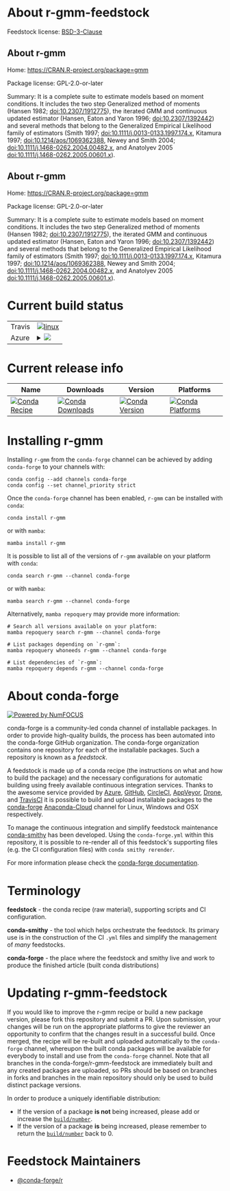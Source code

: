 About r-gmm-feedstock
=====================

Feedstock license: [BSD-3-Clause](https://github.com/conda-forge/r-gmm-feedstock/blob/main/LICENSE.txt)


About r-gmm
-----------

Home: https://CRAN.R-project.org/package=gmm

Package license: GPL-2.0-or-later

Summary: It is a complete suite to estimate models based on moment conditions. It includes the two step Generalized method of moments (Hansen 1982; <doi:10.2307/1912775>), the iterated GMM and continuous updated estimator (Hansen, Eaton and Yaron 1996; <doi:10.2307/1392442>) and several methods that belong to the Generalized Empirical Likelihood family of estimators (Smith 1997; <doi:10.1111/j.0013-0133.1997.174.x>, Kitamura 1997; <doi:10.1214/aos/1069362388>, Newey and Smith 2004; <doi:10.1111/j.1468-0262.2004.00482.x>, and Anatolyev 2005 <doi:10.1111/j.1468-0262.2005.00601.x>).

About r-gmm
-----------

Home: https://CRAN.R-project.org/package=gmm

Package license: GPL-2.0-or-later

Summary: It is a complete suite to estimate models based on moment conditions. It includes the two step Generalized method of moments (Hansen 1982; <doi:10.2307/1912775>), the iterated GMM and continuous updated estimator (Hansen, Eaton and Yaron 1996; <doi:10.2307/1392442>) and several methods that belong to the Generalized Empirical Likelihood family of estimators (Smith 1997; <doi:10.1111/j.0013-0133.1997.174.x>, Kitamura 1997; <doi:10.1214/aos/1069362388>, Newey and Smith 2004; <doi:10.1111/j.1468-0262.2004.00482.x>, and Anatolyev 2005 <doi:10.1111/j.1468-0262.2005.00601.x>).

Current build status
====================


<table><tr>
    <td>Travis</td>
    <td>
      <a href="https://app.travis-ci.com/conda-forge/r-gmm-feedstock">
        <img alt="linux" src="https://img.shields.io/travis/com/conda-forge/r-gmm-feedstock/main.svg?label=Linux">
      </a>
    </td>
  </tr>
    
  <tr>
    <td>Azure</td>
    <td>
      <details>
        <summary>
          <a href="https://dev.azure.com/conda-forge/feedstock-builds/_build/latest?definitionId=2287&branchName=main">
            <img src="https://dev.azure.com/conda-forge/feedstock-builds/_apis/build/status/r-gmm-feedstock?branchName=main">
          </a>
        </summary>
        <table>
          <thead><tr><th>Variant</th><th>Status</th></tr></thead>
          <tbody><tr>
              <td>linux_64_r_base4.2</td>
              <td>
                <a href="https://dev.azure.com/conda-forge/feedstock-builds/_build/latest?definitionId=2287&branchName=main">
                  <img src="https://dev.azure.com/conda-forge/feedstock-builds/_apis/build/status/r-gmm-feedstock?branchName=main&jobName=linux&configuration=linux%20linux_64_r_base4.2" alt="variant">
                </a>
              </td>
            </tr><tr>
              <td>linux_64_r_base4.3</td>
              <td>
                <a href="https://dev.azure.com/conda-forge/feedstock-builds/_build/latest?definitionId=2287&branchName=main">
                  <img src="https://dev.azure.com/conda-forge/feedstock-builds/_apis/build/status/r-gmm-feedstock?branchName=main&jobName=linux&configuration=linux%20linux_64_r_base4.3" alt="variant">
                </a>
              </td>
            </tr><tr>
              <td>linux_aarch64_r_base4.2</td>
              <td>
                <a href="https://dev.azure.com/conda-forge/feedstock-builds/_build/latest?definitionId=2287&branchName=main">
                  <img src="https://dev.azure.com/conda-forge/feedstock-builds/_apis/build/status/r-gmm-feedstock?branchName=main&jobName=linux&configuration=linux%20linux_aarch64_r_base4.2" alt="variant">
                </a>
              </td>
            </tr><tr>
              <td>linux_aarch64_r_base4.3</td>
              <td>
                <a href="https://dev.azure.com/conda-forge/feedstock-builds/_build/latest?definitionId=2287&branchName=main">
                  <img src="https://dev.azure.com/conda-forge/feedstock-builds/_apis/build/status/r-gmm-feedstock?branchName=main&jobName=linux&configuration=linux%20linux_aarch64_r_base4.3" alt="variant">
                </a>
              </td>
            </tr><tr>
              <td>linux_ppc64le_r_base4.2</td>
              <td>
                <a href="https://dev.azure.com/conda-forge/feedstock-builds/_build/latest?definitionId=2287&branchName=main">
                  <img src="https://dev.azure.com/conda-forge/feedstock-builds/_apis/build/status/r-gmm-feedstock?branchName=main&jobName=linux&configuration=linux%20linux_ppc64le_r_base4.2" alt="variant">
                </a>
              </td>
            </tr><tr>
              <td>linux_ppc64le_r_base4.3</td>
              <td>
                <a href="https://dev.azure.com/conda-forge/feedstock-builds/_build/latest?definitionId=2287&branchName=main">
                  <img src="https://dev.azure.com/conda-forge/feedstock-builds/_apis/build/status/r-gmm-feedstock?branchName=main&jobName=linux&configuration=linux%20linux_ppc64le_r_base4.3" alt="variant">
                </a>
              </td>
            </tr><tr>
              <td>osx_64_r_base4.2</td>
              <td>
                <a href="https://dev.azure.com/conda-forge/feedstock-builds/_build/latest?definitionId=2287&branchName=main">
                  <img src="https://dev.azure.com/conda-forge/feedstock-builds/_apis/build/status/r-gmm-feedstock?branchName=main&jobName=osx&configuration=osx%20osx_64_r_base4.2" alt="variant">
                </a>
              </td>
            </tr><tr>
              <td>osx_64_r_base4.3</td>
              <td>
                <a href="https://dev.azure.com/conda-forge/feedstock-builds/_build/latest?definitionId=2287&branchName=main">
                  <img src="https://dev.azure.com/conda-forge/feedstock-builds/_apis/build/status/r-gmm-feedstock?branchName=main&jobName=osx&configuration=osx%20osx_64_r_base4.3" alt="variant">
                </a>
              </td>
            </tr><tr>
              <td>osx_arm64_r_base4.2</td>
              <td>
                <a href="https://dev.azure.com/conda-forge/feedstock-builds/_build/latest?definitionId=2287&branchName=main">
                  <img src="https://dev.azure.com/conda-forge/feedstock-builds/_apis/build/status/r-gmm-feedstock?branchName=main&jobName=osx&configuration=osx%20osx_arm64_r_base4.2" alt="variant">
                </a>
              </td>
            </tr><tr>
              <td>osx_arm64_r_base4.3</td>
              <td>
                <a href="https://dev.azure.com/conda-forge/feedstock-builds/_build/latest?definitionId=2287&branchName=main">
                  <img src="https://dev.azure.com/conda-forge/feedstock-builds/_apis/build/status/r-gmm-feedstock?branchName=main&jobName=osx&configuration=osx%20osx_arm64_r_base4.3" alt="variant">
                </a>
              </td>
            </tr><tr>
              <td>win_64</td>
              <td>
                <a href="https://dev.azure.com/conda-forge/feedstock-builds/_build/latest?definitionId=2287&branchName=main">
                  <img src="https://dev.azure.com/conda-forge/feedstock-builds/_apis/build/status/r-gmm-feedstock?branchName=main&jobName=win&configuration=win%20win_64_" alt="variant">
                </a>
              </td>
            </tr>
          </tbody>
        </table>
      </details>
    </td>
  </tr>
</table>

Current release info
====================

| Name | Downloads | Version | Platforms |
| --- | --- | --- | --- |
| [![Conda Recipe](https://img.shields.io/badge/recipe-r--gmm-green.svg)](https://anaconda.org/conda-forge/r-gmm) | [![Conda Downloads](https://img.shields.io/conda/dn/conda-forge/r-gmm.svg)](https://anaconda.org/conda-forge/r-gmm) | [![Conda Version](https://img.shields.io/conda/vn/conda-forge/r-gmm.svg)](https://anaconda.org/conda-forge/r-gmm) | [![Conda Platforms](https://img.shields.io/conda/pn/conda-forge/r-gmm.svg)](https://anaconda.org/conda-forge/r-gmm) |

Installing r-gmm
================

Installing `r-gmm` from the `conda-forge` channel can be achieved by adding `conda-forge` to your channels with:

```
conda config --add channels conda-forge
conda config --set channel_priority strict
```

Once the `conda-forge` channel has been enabled, `r-gmm` can be installed with `conda`:

```
conda install r-gmm
```

or with `mamba`:

```
mamba install r-gmm
```

It is possible to list all of the versions of `r-gmm` available on your platform with `conda`:

```
conda search r-gmm --channel conda-forge
```

or with `mamba`:

```
mamba search r-gmm --channel conda-forge
```

Alternatively, `mamba repoquery` may provide more information:

```
# Search all versions available on your platform:
mamba repoquery search r-gmm --channel conda-forge

# List packages depending on `r-gmm`:
mamba repoquery whoneeds r-gmm --channel conda-forge

# List dependencies of `r-gmm`:
mamba repoquery depends r-gmm --channel conda-forge
```


About conda-forge
=================

[![Powered by
NumFOCUS](https://img.shields.io/badge/powered%20by-NumFOCUS-orange.svg?style=flat&colorA=E1523D&colorB=007D8A)](https://numfocus.org)

conda-forge is a community-led conda channel of installable packages.
In order to provide high-quality builds, the process has been automated into the
conda-forge GitHub organization. The conda-forge organization contains one repository
for each of the installable packages. Such a repository is known as a *feedstock*.

A feedstock is made up of a conda recipe (the instructions on what and how to build
the package) and the necessary configurations for automatic building using freely
available continuous integration services. Thanks to the awesome service provided by
[Azure](https://azure.microsoft.com/en-us/services/devops/), [GitHub](https://github.com/),
[CircleCI](https://circleci.com/), [AppVeyor](https://www.appveyor.com/),
[Drone](https://cloud.drone.io/welcome), and [TravisCI](https://travis-ci.com/)
it is possible to build and upload installable packages to the
[conda-forge](https://anaconda.org/conda-forge) [Anaconda-Cloud](https://anaconda.org/)
channel for Linux, Windows and OSX respectively.

To manage the continuous integration and simplify feedstock maintenance
[conda-smithy](https://github.com/conda-forge/conda-smithy) has been developed.
Using the ``conda-forge.yml`` within this repository, it is possible to re-render all of
this feedstock's supporting files (e.g. the CI configuration files) with ``conda smithy rerender``.

For more information please check the [conda-forge documentation](https://conda-forge.org/docs/).

Terminology
===========

**feedstock** - the conda recipe (raw material), supporting scripts and CI configuration.

**conda-smithy** - the tool which helps orchestrate the feedstock.
                   Its primary use is in the construction of the CI ``.yml`` files
                   and simplify the management of *many* feedstocks.

**conda-forge** - the place where the feedstock and smithy live and work to
                  produce the finished article (built conda distributions)


Updating r-gmm-feedstock
========================

If you would like to improve the r-gmm recipe or build a new
package version, please fork this repository and submit a PR. Upon submission,
your changes will be run on the appropriate platforms to give the reviewer an
opportunity to confirm that the changes result in a successful build. Once
merged, the recipe will be re-built and uploaded automatically to the
`conda-forge` channel, whereupon the built conda packages will be available for
everybody to install and use from the `conda-forge` channel.
Note that all branches in the conda-forge/r-gmm-feedstock are
immediately built and any created packages are uploaded, so PRs should be based
on branches in forks and branches in the main repository should only be used to
build distinct package versions.

In order to produce a uniquely identifiable distribution:
 * If the version of a package **is not** being increased, please add or increase
   the [``build/number``](https://docs.conda.io/projects/conda-build/en/latest/resources/define-metadata.html#build-number-and-string).
 * If the version of a package **is** being increased, please remember to return
   the [``build/number``](https://docs.conda.io/projects/conda-build/en/latest/resources/define-metadata.html#build-number-and-string)
   back to 0.

Feedstock Maintainers
=====================

* [@conda-forge/r](https://github.com/conda-forge/r/)

